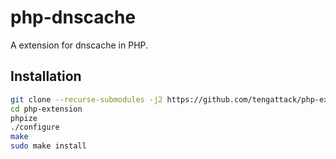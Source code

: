 # php-dnscache

A extension for dnscache in PHP.

## Installation

```sh
git clone --recurse-submodules -j2 https://github.com/tengattack/php-extension.git
cd php-extension
phpize
./configure
make
sudo make install
```
